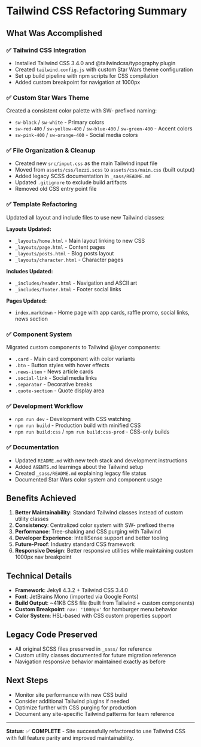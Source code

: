 # Tailwind CSS Refactoring Summary

## What Was Accomplished

### ✅ **Tailwind CSS Integration**
- Installed Tailwind CSS 3.4.0 and @tailwindcss/typography plugin
- Created `tailwind.config.js` with custom Star Wars theme configuration
- Set up build pipeline with npm scripts for CSS compilation
- Added custom breakpoint for navigation at 1000px

### ✅ **Custom Star Wars Theme**
Created a consistent color palette with SW- prefixed naming:
- `sw-black` / `sw-white` - Primary colors
- `sw-red-400` / `sw-yellow-400` / `sw-blue-400` / `sw-green-400` - Accent colors  
- `sw-pink-400` / `sw-orange-400` - Social media colors

### ✅ **File Organization & Cleanup**
- Created new `src/input.css` as the main Tailwind input file
- Moved from `assets/css/lozzi.scss` to `assets/css/main.css` (built output)
- Added legacy SCSS documentation in `_sass/README.md`
- Updated `.gitignore` to exclude build artifacts
- Removed old CSS entry point file

### ✅ **Template Refactoring**
Updated all layout and include files to use new Tailwind classes:

**Layouts Updated:**
- `_layouts/home.html` - Main layout linking to new CSS
- `_layouts/page.html` - Content pages
- `_layouts/posts.html` - Blog posts layout  
- `_layouts/character.html` - Character pages

**Includes Updated:**
- `_includes/header.html` - Navigation and ASCII art
- `_includes/footer.html` - Footer social links

**Pages Updated:**
- `index.markdown` - Home page with app cards, raffle promo, social links, news section

### ✅ **Component System**
Migrated custom components to Tailwind @layer components:
- `.card` - Main card component with color variants
- `.btn` - Button styles with hover effects
- `.news-item` - News article cards
- `.social-link` - Social media links
- `.separator` - Decorative breaks
- `.quote-section` - Quote display area

### ✅ **Development Workflow**
- `npm run dev` - Development with CSS watching
- `npm run build` - Production build with minified CSS
- `npm run build:css` / `npm run build:css-prod` - CSS-only builds

### ✅ **Documentation**
- Updated `README.md` with new tech stack and development instructions
- Added `AGENTS.md` learnings about the Tailwind setup
- Created `_sass/README.md` explaining legacy file status
- Documented Star Wars color system and component usage

## Benefits Achieved

1. **Better Maintainability**: Standard Tailwind classes instead of custom utility classes
2. **Consistency**: Centralized color system with SW- prefixed theme
3. **Performance**: Tree-shaking and CSS purging with Tailwind
4. **Developer Experience**: IntelliSense support and better tooling
5. **Future-Proof**: Industry standard CSS framework
6. **Responsive Design**: Better responsive utilities while maintaining custom 1000px nav breakpoint

## Technical Details

- **Framework**: Jekyll 4.3.2 + Tailwind CSS 3.4.0
- **Font**: JetBrains Mono (imported via Google Fonts)
- **Build Output**: ~41KB CSS file (built from Tailwind + custom components)
- **Custom Breakpoint**: `nav: '1000px'` for hamburger menu behavior
- **Color System**: HSL-based with CSS custom properties support

## Legacy Code Preserved

- All original SCSS files preserved in `_sass/` for reference
- Custom utility classes documented for future migration reference
- Navigation responsive behavior maintained exactly as before

## Next Steps

- Monitor site performance with new CSS build
- Consider additional Tailwind plugins if needed
- Optimize further with CSS purging for production
- Document any site-specific Tailwind patterns for team reference

---

**Status**: ✅ **COMPLETE** - Site successfully refactored to use Tailwind CSS with full feature parity and improved maintainability.